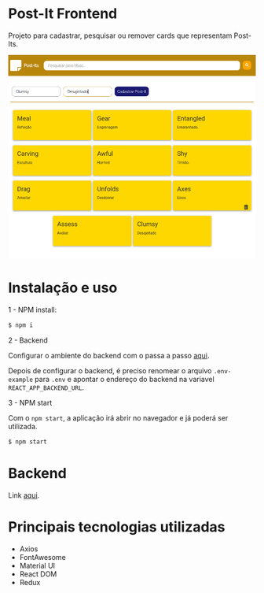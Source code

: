 # Post-It Frontend

Projeto para cadastrar, pesquisar ou remover cards que representam Post-Its.

![association graph](src/assets/imgs/v0-1-0.png)

# Instalação e uso

1 - NPM install:

```bash
$ npm i
```

2 - Backend

Configurar o ambiente do backend com o passa a passo [aqui](https://github.com/arielalvesdutra/post-it-backend).

Depois de configurar o backend, é preciso renomear o arquivo `.env-example` para `.env` e apontar o endereço do backend na variavel `REACT_APP_BACKEND_URL`.

3 - NPM start

Com o `npm start`, a aplicação irá abrir no navegador e já poderá ser utilizada.

```bash
$ npm start
```

# Backend

Link [aqui](https://github.com/arielalvesdutra/post-it-backend).

# Principais tecnologias utilizadas

- Axios
- FontAwesome
- Material UI
- React DOM
- Redux
